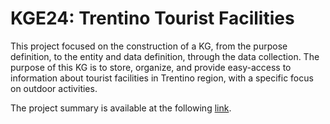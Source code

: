 # KGE24: Trentino Tourist Facilities

This project focused on the construction of a KG, from the purpose definition, to the entity and data definition, through the data collection. The purpose of this KG is to store, organize, and provide easy-access to information about tourist facilities in Trentino region, with a specific focus on outdoor activities.

The project summary is available at the following [link](https://stefanosacchet.github.io/KGE24_Trentino_Tourist_Facilities/).

